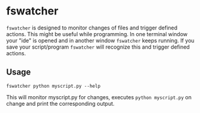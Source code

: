 # fswatcher

`fswatcher` is designed to monitor changes of files and trigger defined actions.
This might be useful while programming. In one terminal window your "ide" is opened
and in another window `fswatcher` keeps running. If you save your script/program `fswatcher`
will recognize this and trigger defined actions.

## Usage

    fswatcher python myscript.py --help

This will monitor myscript.py for changes, executes `python myscript.py` on change and print the
corresponding output.
